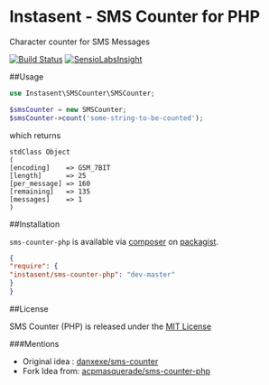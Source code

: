 # Instasent - SMS Counter for PHP

Character counter for SMS Messages

[![Build Status](https://img.shields.io/travis/instasent/sms-counter-php.svg?style=flat-square)](https://travis-ci.org/instasent/sms-counter-php)
[![SensioLabsInsight](https://img.shields.io/sensiolabs/i/0a2fa87a-0287-46f6-b8b5-818b44a2b9f9.svg?style=flat-square)](https://insight.sensiolabs.com/projects/0a2fa87a-0287-46f6-b8b5-818b44a2b9f9)

##Usage

```php
use Instasent\SMSCounter\SMSCounter;

$smsCounter = new SMSCounter;
$smsCounter->count('some-string-to-be-counted');
```

which returns
```
stdClass Object
(
[encoding]    => GSM_7BIT
[length]      => 25
[per_message] => 160
[remaining]   => 135
[messages]    => 1
)
```

##Installation

`sms-counter-php` is available via [composer](http://getcomposer.org) on [packagist](https://packagist.org/packages/instasent/sms-counter-php).

```json
{
"require": {
"instasent/sms-counter-php": "dev-master"
}
}
```

##License

SMS Counter (PHP) is released under the [MIT License](LICENSE-MIT.md)

###Mentions

* Original idea : [danxexe/sms-counter](https://github.com/danxexe/sms-counter)
* Fork Idea from: [acpmasquerade/sms-counter-php](https://github.com/acpmasquerade/sms-counter-php)
